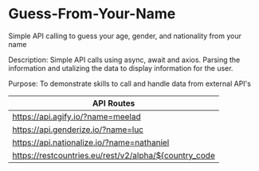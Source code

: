 # Guess-From-Your-Name
Simple API calling to guess your age, gender, and nationality from your name

Description: Simple API calls using async, await and axios. Parsing the information and utalizing the data to display information for the user. 

Purpose:  To demonstrate skills to call and handle data from external API's

| API Routes |
| ---------- |
|https://api.agify.io/?name=meelad|
|https://api.genderize.io/?name=luc|
|https://api.nationalize.io/?name=nathaniel|
|https://restcountries.eu/rest/v2/alpha/${country_code|
